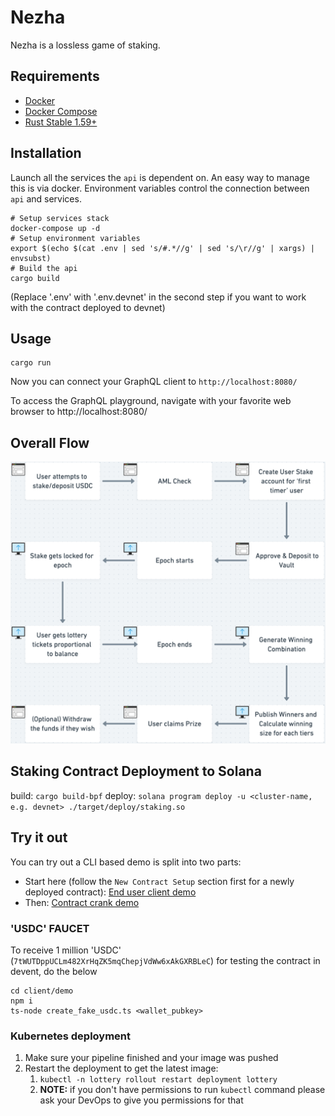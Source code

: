 # Nezha

Nezha is a lossless game of staking.

## Requirements

 * [Docker](https://docs.docker.com/get-docker/)
 * [Docker Compose](https://docs.docker.com/compose/install/)
 * [Rust Stable 1.59+](https://rustup.rs/)

## Installation

Launch all the services the `api` is dependent on. An easy way to manage this is via docker. Environment variables control the connection between `api` and services.

```shell
# Setup services stack
docker-compose up -d
# Setup environment variables
export $(echo $(cat .env | sed 's/#.*//g' | sed 's/\r//g' | xargs) | envsubst)
# Build the api
cargo build
```
(Replace '.env' with '.env.devnet' in the second step if you want to work with the contract deployed to devnet)

## Usage

```shell
cargo run
```

Now you can connect your GraphQL client to `http://localhost:8080/`

To access the GraphQL playground, navigate with your favorite web browser to http://localhost:8080/

## Overall Flow
![Overall Flow](./images/flow.png)

## Staking Contract Deployment to Solana
build: `cargo build-bpf`
deploy: `solana program deploy -u <cluster-name, e.g. devnet> ./target/deploy/staking.so`

## Try it out
You can try out a CLI based demo is split into two parts:
- Start here (follow the `New Contract Setup` section first for a newly deployed contract): [End user client demo](./client/demo)
- Then: [Contract crank demo](./backend/lottery/demo)

### 'USDC' FAUCET
To receive 1 million 'USDC' (`7tWUTDppUCLm482XrHqZK5mqChepjVdWw6xAkGXRBLeC`) for testing the contract in devent, do the below
```
cd client/demo
npm i
ts-node create_fake_usdc.ts <wallet_pubkey>
```
### Kubernetes deployment
1. Make sure your pipeline finished and your image was pushed
2. Restart the deployment to get the latest image:
   1. `kubectl -n lottery rollout restart deployment lottery`
   2. **NOTE:** if you don't have permissions to run `kubectl` command please ask your DevOps to give you permissions for that
